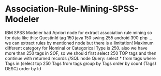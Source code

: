 # Association-Rule-Mining-SPSS-Modeler
IBM SPSS Modeler had Apriori node for extract association rule mining 
so for data like this:
QuestinId tag
150 java
150 swing
255 android
390 php
...
we can extract rules by mentioned node but there is a limitation! Maximum different category for Nominal or Categorical Type is 250. also we have more than 250 tags in SOF, so we should first select 250 TOP tags and then continue with returned records
//SQL node Query: 
select * from tags where Tags in (select top 250 Tags from tags group by Tags 
order by count (Tags) DESC)
order by Id

